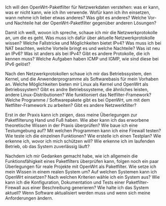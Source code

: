 
Ich will den OpenWrt-Paketfilter für Netzwerkdaten verstehen: was er kann,
was er nicht kann, wie ich ihn verwende.
Wofür kann ich ihn einsetzen, wann nehme ich lieber etwas anderes?
Was gibt es anderes?
Welche Vor- und Nachteile hat der OpenWrt-Paketfilter gegenüber anderen
Lösungen?

Damit ich weiß, wovon ich spreche, schaue ich mir die Netzwerkprotokolle an,
um die es geht.
Was muss ich dafür über aktuelle Netzwerkprotokolle wissen?
Welche Fallstricke und Möglichkeiten bietet IPv4?
Was muss ich bei NAT beachten, welche Vorteile bringt es und welche
Nachteile?
Was ist neu an IPv6?
Was ist anders als bei IPv4?
Gibt es andere Protokolle, die ich kennen muss?
Welche Aufgaben haben ICMP und IGMP, wie sind diese bei IPv6 gelöst?

Nach den Netzwerkprotokollen schaue ich mir das Betriebssystem, den Kernel,
und die Anwenderprogramme als Softwarebasis für mein Vorhaben an.
Welche Möglichkeiten bieten mir Linux als Kernel und OpenWrt als
Betriebssystem?
Gibt es andre Betriebssysteme, die ähnliches leisten, andere
Linux-Distributionen?
Wie funktioniert das Netfilter-Framework?
Welche Programme / Softwarepakete gibt es bei OpenWrt, um mit dem
Netfilter-Framework zu arbeiten?
Gibt es andere Netzwerkfilter?

Erst in der Praxis kann ich zeigen, dass meine Überlegungen zur
Paketfilterung Hand und Fuß haben.
Wie aber kann ich das erworbene theoretische Wissen in der Praxis überprüfen?
Wie baue ich eine Testumgebung auf?
Mit welchen Programmen kann ich eine Firewall testen?
Wie teste ich die einzelnen Funktionen?
Wie erstelle ich einen Testplan?
Wie erkenne ich, wovor ich mich schützen will?
Wie erkenne ich im laufenden Betrieb, ob das System zuverlässig läuft?

Nachdem ich mir Gedanken gemacht habe, wie ich allgemein die
Funktionsfähigkeit eines Paketfilters überprüfen kann, folgen noch ein paar
Überlegungen für reale Projekte mit OpenWrt als Paketfilter.
Wie setze ich mein Wissen in einem realen System um?
Auf welchen Systemen kann ich OpenWrt einsetzen?
Nach welchen Kriterien wähle ich ein System aus?
Wie kann ich die Konfiguration, Dokumentation und Tests einer
Paketfilter-Firewall aus einer Beschreibung generieren?
Wie halte ich das System aktuell?
Wenn Software aktualisiert werden muss und wenn sich meine Anforderungen
ändern.

